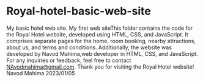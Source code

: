 # Royal-hotel-basic-web-site
My basic hotel web site. My first web siteThis folder contains the code for the Royal Hotel website, developed using HTML, CSS, and JavaScript. It comprises separate pages for the home, room booking, nearby attractions, about us, and terms and conditions. Additionally, the website was developed by Navod Mahima,web developer in HTML, CSS, and JavaScript. For any inquiries or feedback, feel free to contact NAvodmahima@gmail.com. 
Thank you for visiting the Royal Hotel website!
Navod Mahima
2023/01/05


